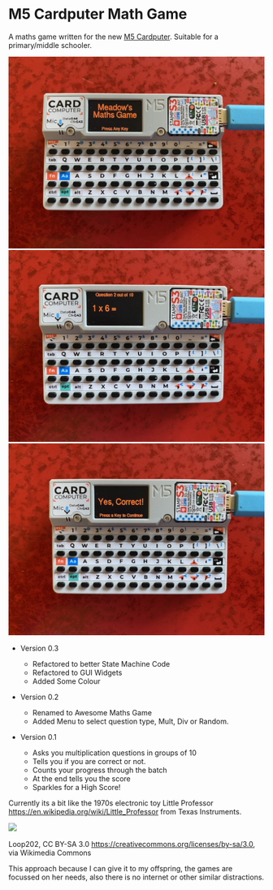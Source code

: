 # M5 Cardputer Math Game

A maths game written for the new [M5 Cardputer](https://docs.m5stack.com/en/core/Cardputer). Suitable for a primary/middle schooler.

![](./images/IMG_0259-r270-1024x1024.jpg)
![](./images/IMG_0258-r270-1024x1024.jpg)
![](./images/IMG_0257-r270-1024x1024.jpg)


- Version 0.3
    - Refactored to better State Machine Code
    - Refactored to GUI Widgets
    - Added Some Colour 

- Version 0.2
    - Renamed to Awesome Maths Game
    - Added Menu to select question type, Mult, Div or Random.

- Version 0.1
    - Asks you multiplication questions in groups of 10 
    - Tells you if you are correct or not.
    - Counts your progress through the batch
    - At the end tells you the score
    - Sparkles for a High Score!

Currently its a bit like the 1970s electronic toy Little Professor 
https://en.wikipedia.org/wiki/Little_Professor from Texas Instruments.

![](https://upload.wikimedia.org/wikipedia/commons/f/f8/Little_Professor.JPG)

Loop202, CC BY-SA 3.0 <https://creativecommons.org/licenses/by-sa/3.0>, via Wikimedia Commons



This approach because I can give it to my offspring, the games are focussed on her needs, also there is no internet or other similar distractions.
